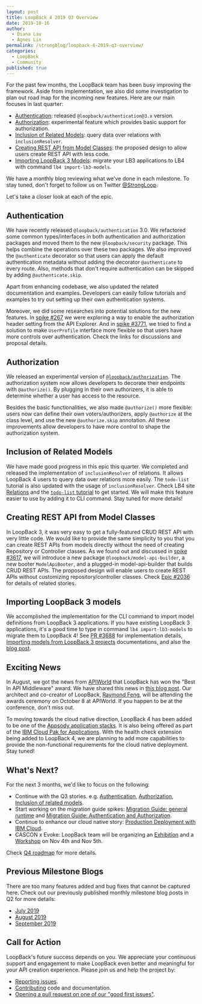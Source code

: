 ```yaml
---
layout: post
title: LoopBack 4 2019 Q3 Overview
date: 2019-10-16
author:
  - Diana Lau
  - Agnes Lin
permalink: /strongblog/loopback-4-2019-q3-overview/
categories:
  - LoopBack
  - Community
published: true
---
```


For the past few months, the LoopBack team has been busy improving the framework. Aside from implementation, we also did some investigation to plan out road map for the incoming new features. Here are our main focuses in last quarter:

- [Authentication](#authentication): released `@loopback/authentication@3.x` version.
- [Authorization](#authorization): experimental feature which provides basic support for authorization.
- [Inclusion of Related Models](#inclusion_of_related_models): query data over relations with `inclusionResolver`.
- [Creating REST API from Model Classes](#creating_rest_api_from_model_classes): the proposed design to allow users create REST API with less code.
- [Importing LoopBack 3 Models](#importing_loopBack_3_models): migrate your LB3 applications to LB4 with command `lb4 import-lb3-models`.

We have a monthly blog reviewing what we've done in each milestone. To stay tuned, don't forget to follow us on Twitter [@StrongLoop](https://twitter.com/@StrongLoop).

Let's take a closer look at each of the epic.

<!--more-->

## Authentication

We have recently released `@loopback/authentication` 3.0. We refactored some common types/interfaces in both authentication and authorization packages and moved them to the new `@loopback/security` package. This helps combine the operations over these two packages. We also improved the `@authenticate` decorator so that users can apply the default authentication metadata without adding the decorator `@authenticate` to every route. Also, methods that don't require authentication can be skipped by adding `@authenticate.skip`.

Apart from enhancing codebase, we also updated the related documentation and examples. Developers can easily follow tutorials and examples to try out setting up their own authentication systems.

Moreover, we did some researches into potential solutions for the new features. In [spike #267](https://github.com/strongloop/loopback4-example-shopping/pull/267) we were exploring a way to enable the authorization header setting from the API Explorer. And in [spike #3771](https://github.com/strongloop/loopback-next/pull/3771), we tried to find a solution to make `UserProfile` interface more flexible so that users have more controls over authentication. Check the links for discussions and proposal details.

## Authorization

We released an experimental version of [`@loopback/authorization`](https://loopback.io/doc/en/lb4/Loopback-component-authorization.html). The authorization system now allows developers to decorate their endpoints with `@authorize()`. By plugging in their own authorizers, it is able to determine whether a user has access to the resource.

Besides the basic functionalities, we also made `@authorize()` more flexible: users now can define their own voters/authorizers, apply `@authorize` at the class level, and use the new `@authorize.skip` annotation. All these improvements allow developers to have more control to shape the authorization system.

## Inclusion of Related Models

We have made good progress in this epic this quarter. We completed and released the implementation of `inclusionResolver` of relations. It allows LoopBack 4 users to query data over relations more easily. The `todo-list` tutorial is also updated with the usage of `inclusionResolver`. Check LB4 site [Relations](https://loopback.io/doc/en/lb4/Relations.html) and the [`todo-list` tutorial](https://loopback.io/doc/en/lb4/todo-list-tutorial.html) to get started. We will make this feature easier to use by adding it to CLI command. Stay tuned for more details!

## Creating REST API from Model Classes

In LoopBack 3, it was very easy to get a fully-featured CRUD REST API with very little code. We would like to provide the same simplicity to you that you can create REST APIs from models directly without the need of creating Repository or Controller classes. As we found out and discussed in [spike #3617](https://github.com/strongloop/loopback-next/pull/3617), we will introduce a new package `@loopback/model-api-builder`, a new booter `ModelApiBooter`, and a plugged-in model-api-builder that builds CRUD REST APIs. The proposed design will enable users to create REST APIs without customizing repository/controller classes. Check [Epic #2036](https://github.com/strongloop/loopback-next/issues/2036) for details of related stories.

## Importing LoopBack 3 models

We accomplished the implementation for the CLI command to import model definitions from LoopBack 3 applications. If you have existing LoopBack 3 applications, it's a good time to type in command `lb4 import-lb3-models` to migrate them to LoopBack 4! See [PR #3688](https://github.com/strongloop/loopback-next/pull/3688) for implementation details, [Importing models from LoopBack 3 projects](https://loopback.io//doc/en/lb4/Importing-LB3-models.html) documentations, and also the [blog post](https://strongloop.com/strongblog/import-loopback-3-models-to-loopback-4).

## Exciting News

In August, we got the news from [APIWorld](https://apiworld.co/) that LoopBack has won the "Best In API Middleware" award. We have shared this news in [this blog post](https://strongloop.com/strongblog/loopback-2019-api-award-api-middleware/). Our architect and co-creator of LoopBack, [Raymond Feng](https://strongloop.com/authors/Raymond_Feng/), will be attending the awards ceremony on October 8 at APIWorld. If you happen to be at the conference, don't miss out.

To moving towards the cloud native direction, LoopBack 4 has been added to be one of the [Appsody application stacks](https://appsody.dev/). It is also being offered as part of the [IBM Cloud Pak for Applications](https://www.ibm.com/cloud/cloud-pak-for-applications). With the health check extension being added to LoopBack 4, we are planning to add more capabilities to provide the non-functional requirements for the cloud native deployment. Stay tuned!

## What's Next?

For the next 3 months, we'd like to focus on the following:

- Continue with the Q3 stories. e.g. [Authentication](https://github.com/strongloop/loopback-next/issues/3242), [Authorization](https://github.com/strongloop/loopback-next/issues/538), [Inclusion of related models](https://github.com/strongloop/loopback-next/issues/1352).
- Start working on the migration guide spikes: [Migration Guide: general runtime](https://github.com/strongloop/loopback-next/issues/1849) and [Migration Guide: Authentication and Authorization](https://github.com/strongloop/loopback-next/issues/3719).
- Continue to enhance our cloud native story: [Production Deployment with IBM Cloud](https://github.com/strongloop/loopback-next/issues/1054).
- CASCON x Evoke: LoopBack team will be organizing an [Exhibition](https://pheedloop.com/cascon/site/sessions/?id=DugCzZ) and a [Workshop](https://pheedloop.com/cascon/site/sessions/?id=OhNsKW) on Nov 4th and Nov 5th.

Check [Q4 roadmap](https://github.com/strongloop/loopback-next/blob/master/docs/ROADMAP.md) for more details.

## Previous Milestone Blogs

There are too many features added and bug fixes that cannot be captured here. Check out our previously published monthly milestone blog posts in Q2 for more details:

- [July 2019](https://strongloop.com/strongblog/july-2019-milestone/)
- [August 2019](https://strongloop.com/strongblog/august-2019-milestone/)
- [September 2019](https://strongloop.com/strongblog/september-2019-milestone/)

## Call for Action

LoopBack's future success depends on you. We appreciate your continuous support and engagement to make LoopBack even better and meaningful for your API creation experience. Please join us and help the project by:

- [Reporting issues](https://github.com/strongloop/loopback-next/issues).
- [Contributing](https://github.com/strongloop/loopback-next/blob/master/docs/CONTRIBUTING.md)
  code and documentation.
- [Opening a pull request on one of our "good first issues"](https://github.com/strongloop/loopback-next/labels/good%20first%20issue).

